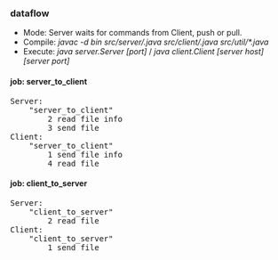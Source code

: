 ### dataflow
 - Mode: Server waits for commands from Client, push or pull.
 - Compile: _javac -d bin src/server/*.java src/client/*.java src/util/*.java_
 - Execute: _java server.Server [port]_  /  _java client.Client [server host] [server port]_
 
#### job: server_to_client
<pre>
Server:
	"server_to_client"
		2 read file info
		3 send file
Client:
	"server_to_client"
		1 send file info
		4 read file
</pre>

#### job: client_to_server
<pre>
Server:
	"client_to_server"
		2 read file
Client:
	"client_to_server"
		1 send file
</pre>